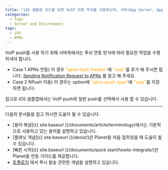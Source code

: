 ```yaml
---
title: "iOS 샘플앱 코드를 보면 VoIP 전용 푸쉬를 사용하는데, 서버(App Server, Application Server)에서 어떻게 해야 하나요?"
categories:
  - faqs
  - Server and Environment
tags:
  - iOS
  - APNs
---
```


VoIP push를 사용 하기 위해 서버측에서는 푸쉬 연동 방식에 따라 필요한 작업을 수행 하셔야 합니다. 
* Case 1 APNs 연동) 이 경우 <span style="color:orange">"apns-topic header"</span>에 <span style="color:orange">"voip"</span>를 추가 해 주시면 됩니다. 
[Sending Notification Request to APNs](https://developer.apple.com/documentation/usernotifications/setting_up_a_remote_notification_server/sending_notification_requests_to_apns) 를 참고 해 주세요.
* Case 2 NPush 이용) 이 경우는 option에 <span style="color:orange">"apns-push-type"</span>에 <span style="color:orange">"voip"</span>를 지정하면 됩니다.

참고로 iOS 샘플앱에서는 VoIP push와 일반 push를 선택해서 사용 할 수 있습니다. 


----

다음의 문서들을 참고 하시면 도움이 될 수 있습니다.
* [용어 해설]({{ site.baseurl }}/documents/article/terminology)에서는 기본적으로 사용하고 있는 용어를 설명하고 있습니다.
* [플래닛 개념]({{ site.baseurl }}/about/)은 Planet을 처음 접하셨을 때 도움이 될 수 있습니다.
* [빠른 시작]({{ site.baseurl }}/documents/quick start/howto-integrate/)은 Planet을 연동 가이드를 제공합니다.
* [토폴로지]({{site.baseurl}}/documents/article/topo-general/) 에서 푸시 발송 관련한 개념을 설명하고 있습니다.




